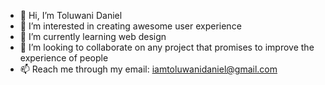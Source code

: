 - 👋 Hi, I’m Toluwani Daniel
- 👀 I’m interested in creating awesome user experience
- 🌱 I’m currently learning web design
- 💞️ I’m looking to collaborate on any project that promises to improve the experience of people
- 📫 Reach me through my email: iamtoluwanidaniel@gmail.com 

<!---
iamtoluwanidaniel/iamtoluwanidaniel is a ✨ special ✨ repository because its `README.md` (this file) appears on your GitHub profile.
You can click the Preview link to take a look at your changes.
--->
